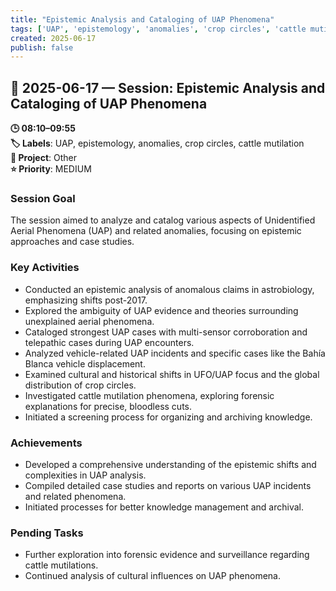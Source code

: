```yaml
---
title: "Epistemic Analysis and Cataloging of UAP Phenomena"
tags: ['UAP', 'epistemology', 'anomalies', 'crop circles', 'cattle mutilation']
created: 2025-06-17
publish: false
---
```


## 📅 2025-06-17 — Session: Epistemic Analysis and Cataloging of UAP Phenomena

**🕒 08:10–09:55**  
**🏷️ Labels**: UAP, epistemology, anomalies, crop circles, cattle mutilation  
**📂 Project**: Other  
**⭐ Priority**: MEDIUM  


### Session Goal
The session aimed to analyze and catalog various aspects of Unidentified Aerial Phenomena (UAP) and related anomalies, focusing on epistemic approaches and case studies.

### Key Activities
- Conducted an epistemic analysis of anomalous claims in astrobiology, emphasizing shifts post-2017.
- Explored the ambiguity of UAP evidence and theories surrounding unexplained aerial phenomena.
- Cataloged strongest UAP cases with multi-sensor corroboration and telepathic cases during UAP encounters.
- Analyzed vehicle-related UAP incidents and specific cases like the Bahía Blanca vehicle displacement.
- Examined cultural and historical shifts in UFO/UAP focus and the global distribution of crop circles.
- Investigated cattle mutilation phenomena, exploring forensic explanations for precise, bloodless cuts.
- Initiated a screening process for organizing and archiving knowledge.

### Achievements
- Developed a comprehensive understanding of the epistemic shifts and complexities in UAP analysis.
- Compiled detailed case studies and reports on various UAP incidents and related phenomena.
- Initiated processes for better knowledge management and archival.

### Pending Tasks
- Further exploration into forensic evidence and surveillance regarding cattle mutilations.
- Continued analysis of cultural influences on UAP phenomena.
